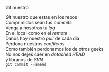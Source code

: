Git nuestro 
<p><em>Git</em> nuestro que estas en los repos<br />  
Comprimidos sean tus <em>commits</em><br />  
Venga a nosotros tu <em>log</em><br /> 
En el local como en el <em>remote</em><br /> 
Danos hoy nuestro <em>pull</em> de cada día<br />  
Perdona nuestros <em>conflictos</em><br /> 
Como también perdonamos los de otros geeks<br /> 
No nos dejes caer en <em>detached HEAD</em><br />  
y líbranos de <em>SVN</em><br /> 
<code>git commit --amend</code></p>

